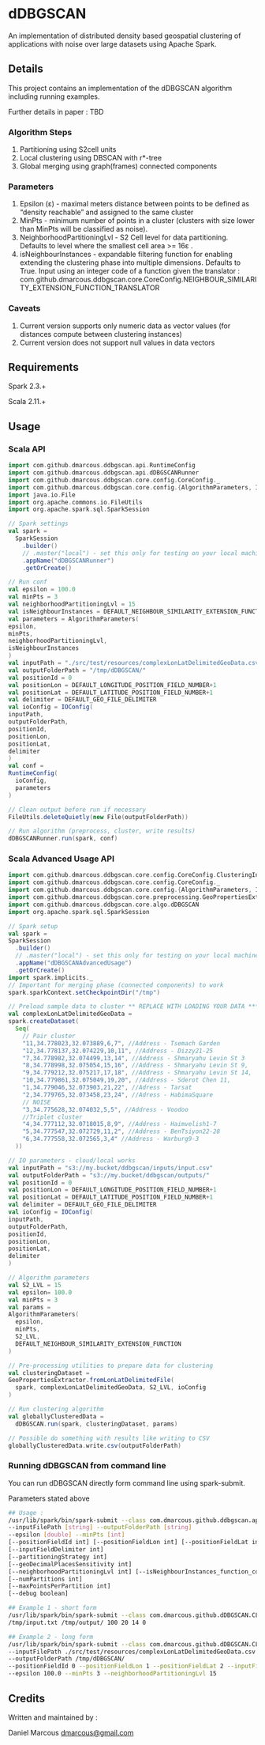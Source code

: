 # dDBGSCAN

An implementation of distributed density based geospatial clustering of applications with noise 
over large datasets using Apache Spark.

## Details

This project contains an implementation of the dDBGSCAN algorithm including running examples.

Further details in paper : TBD

### Algorithm Steps

  1. Partitioning using S2cell units
  2. Local clustering using DBSCAN with r*-tree
  3. Global merging using graph(frames) connected components

### Parameters

  1. Epsilon (ε) - maximal meters distance between points to be defined as “density
     reachable” and assigned to the same cluster
  2. MinPts - minimum number of points in a cluster (clusters with size lower than MinPts will
     be classified as noise).
  3. NeighborhoodPartitioningLvl - S2 Cell level for data partitioning. Defaults to level where
     the smallest cell area >= 16ε .
  4. isNeighbourInstances - expandable filtering function for enabling extending the
     clustering phase into multiple dimensions. Defaults to True.
     Input using an integer code of a function given the translator : com.github.dmarcous.ddbgscan.core.CoreConfig.NEIGHBOUR_SIMILARITY_EXTENSION_FUNCTION_TRANSLATOR 

### Caveats

  1. Current version supports only numeric data as vector values (for distances compute between clustering instances)
  2. Current version does not support null values in data vectors

## Requirements

Spark 2.3.+

Scala 2.11.+

## Usage

### Scala API

```scala
import com.github.dmarcous.ddbgscan.api.RuntimeConfig
import com.github.dmarcous.ddbgscan.api.dDBGSCANRunner
import com.github.dmarcous.ddbgscan.core.config.CoreConfig._
import com.github.dmarcous.ddbgscan.core.config.{AlgorithmParameters, IOConfig}
import java.io.File
import org.apache.commons.io.FileUtils
import org.apache.spark.sql.SparkSession

// Spark settings
val spark =
  SparkSession
    .builder()
    // .master("local") - set this only for testing on your local machine
    .appName("dDBGSCANRunner")
    .getOrCreate()

// Run conf
val epsilon = 100.0
val minPts = 3
val neighborhoodPartitioningLvl = 15
val isNeighbourInstances = DEFAULT_NEIGHBOUR_SIMILARITY_EXTENSION_FUNCTION
val parameters = AlgorithmParameters(
epsilon,
minPts,
neighborhoodPartitioningLvl,
isNeighbourInstances
)
val inputPath = "./src/test/resources/complexLonLatDelimitedGeoData.csv"
val outputFolderPath = "/tmp/dDBGSCAN/"
val positionId = 0
val positionLon = DEFAULT_LONGITUDE_POSITION_FIELD_NUMBER+1
val positionLat = DEFAULT_LATITUDE_POSITION_FIELD_NUMBER+1
val delimiter = DEFAULT_GEO_FILE_DELIMITER
val ioConfig = IOConfig(
inputPath,
outputFolderPath,
positionId,
positionLon,
positionLat,
delimiter
)
val conf =
RuntimeConfig(
  ioConfig,
  parameters
)

// Clean output before run if necessary
FileUtils.deleteQuietly(new File(outputFolderPath))

// Run algorithm (preprocess, cluster, write results)
dDBGSCANRunner.run(spark, conf)

```

### Scala Advanced Usage API

```scala
import com.github.dmarcous.ddbgscan.core.config.CoreConfig.ClusteringInstanceStatusValue.{BORDER, CORE, NOISE}
import com.github.dmarcous.ddbgscan.core.config.CoreConfig._
import com.github.dmarcous.ddbgscan.core.config.{AlgorithmParameters, IOConfig}
import com.github.dmarcous.ddbgscan.core.preprocessing.GeoPropertiesExtractor
import com.github.dmarcous.ddbgscan.core.algo.dDBGSCAN
import org.apache.spark.sql.SparkSession

// Spark setup
val spark =
SparkSession
  .builder()
  // .master("local") - set this only for testing on your local machine
  .appName("dDBGSCANAdvancedUsage")
  .getOrCreate()
import spark.implicits._
// Important for merging phase (connected components) to work
spark.sparkContext.setCheckpointDir("/tmp")

// Preload sample data to cluster ** REPLACE WITH LOADING YOUR DATA ***
val complexLonLatDelimitedGeoData =
spark.createDataset(
  Seq(
    // Pair cluster
    "11,34.778023,32.073889,6,7", //Address - Tsemach Garden
    "12,34.778137,32.074229,10,11", //Address - Dizzy21-25
    "7,34.778982,32.074499,13,14", //Address - Shmaryahu Levin St 3
    "8,34.778998,32.075054,15,16", //Address - Shmaryahu Levin St 9,
    "9,34.779212,32.075217,17,18", //Address - Shmaryahu Levin St 14,
    "10,34.779861,32.075049,19,20", //Address - Sderot Chen 11,
    "1,34.779046,32.073903,21,22", //Adress - Tarsat
    "2,34.779765,32.073458,23,24", //Adress - HabimaSquare
    // NOISE
    "3,34.775628,32.074032,5,5", //Address - Voodoo
    //Triplet cluster
    "4,34.777112,32.0718015,8,9", //Address - Haimvelish1-7
    "5,34.777547,32.072729,11,2", //Address - BenTsiyon22-28
    "6,34.777558,32.072565,3,4" //Address - Warburg9-3
  ))

// IO parameters - cloud/local works
val inputPath = "s3://my.bucket/ddbgscan/inputs/input.csv"
val outputFolderPath = "s3://my.bucket/ddbgscan/outputs/"
val positionId = 0
val positionLon = DEFAULT_LONGITUDE_POSITION_FIELD_NUMBER+1
val positionLat = DEFAULT_LATITUDE_POSITION_FIELD_NUMBER+1
val delimiter = DEFAULT_GEO_FILE_DELIMITER
val ioConfig = IOConfig(
inputPath,
outputFolderPath,
positionId,
positionLon,
positionLat,
delimiter
)

// Algorithm parameters
val S2_LVL = 15
val epsilon= 100.0
val minPts = 3
val params =
AlgorithmParameters(
  epsilon,
  minPts,
  S2_LVL,
  DEFAULT_NEIGHBOUR_SIMILARITY_EXTENSION_FUNCTION
)

// Pre-processing utilities to prepare data for clustering 
val clusteringDataset =
GeoPropertiesExtractor.fromLonLatDelimitedFile(
  spark, complexLonLatDelimitedGeoData, S2_LVL, ioConfig
)

// Run clustering algorithm
val globallyClusteredData =
  dDBGSCAN.run(spark, clusteringDataset, params)

// Possible do something with results like writing to CSV
globallyClusteredData.write.csv(outputFolderPath)

```

### Running dDBGSCAN from command line

You can run dDBGSCAN directly form command line using spark-submit.

Parameters stated above

```bash
## Usage : 
/usr/lib/spark/bin/spark-submit --class com.dmarcous.github.ddbgscan.api.CLIRunner [filename.jar]
--inputFilePath [string] --outputFolderPath [string]
--epsilon [double] --minPts [int]
[--positionFieldId int] [--positionFieldLon int] [--positionFieldLat int]
[--inputFieldDelimiter int]
[--partitioningStrategy int]
[--geoDecimalPlacesSensitivity int]
[--neighborhoodPartitioningLvl int] [--isNeighbourInstances_function_code int]
[--numPartitions int]
[--maxPointsPerPartition int]
[--debug boolean]

## Example 1 - short form
/usr/lib/spark/bin/spark-submit --class com.dmarcous.github.dDBGSCAN.CLIRunner /tmp/dDBGSCAN.jar
/tmp/input.txt /tmp/output/ 100 20 14 0

## Example 2 - long form
/usr/lib/spark/bin/spark-submit --class com.dmarcous.github.dDBGSCAN.CLIRunner /tmp/dDBGSCAN.jar 
--inputFilePath ./src/test/resources/complexLonLatDelimitedGeoData.csv
--outputFolderPath /tmp/dDBGSCAN/
--positionFieldId 0 --positionFieldLon 1 --positionFieldLat 2 --inputFieldDelimiter ,
--epsilon 100.0 --minPts 3 --neighborhoodPartitioningLvl 15
```

## Credits

Written and maintained by :

Daniel Marcous <dmarcous@gmail.com>


